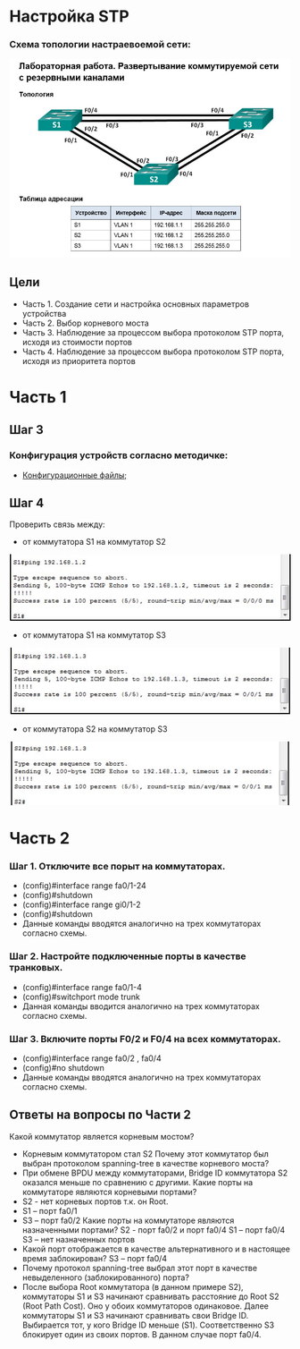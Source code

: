 #  Настройка STP
###  Схема топологии настраевоемой сети:
![](Lab_Stand.png)

##	Цели
* Часть 1. Создание сети и настройка основных параметров устройства
* Часть 2. Выбор корневого моста
* Часть 3. Наблюдение за процессом выбора протоколом STP порта, исходя из стоимости портов
* Часть 4. Наблюдение за процессом выбора протоколом STP порта, исходя из приоритета портов

# Часть 1
## Шаг 3
###  Конфигурация устройств согласно методичке:
- [Конфигурационные файлы;](config/)

## Шаг 4
Проверить связь между:
* от коммутатора S1 на коммутатор S2

![](S1_to_S2.png)

* от коммутатора S1 на коммутатор S3


![](S1_to_S3.png)


* от коммутатора S2 на коммутатор S3

![](S2_to_S3.png)

# Часть 2
### Шаг 1. Отключите все порыт на коммутаторах.  
* (config)#interface range fa0/1-24
* (config)#shutdown
* (config)#interface range gi0/1-2
* (config)#shutdown
* Данные команды вводятся аналогично на трех коммутаторах согласно схемы.

### Шаг 2. Настройте подключенные порты в качестве транковых.
* (config)#interface range fa0/1-4
* (config)#switchport mode trunk
* Данная команды вводится аналогично на трех коммутаторах согласно схемы.
### Шаг 3. Включите порты F0/2 и F0/4 на всех коммутаторах.
* (config)#interface range fa0/2 , fa0/4
* (config)#no shutdown
* Данные команды вводятся аналогично на трех коммутаторах согласно схемы.

## Ответы на вопросы по Части 2
Какой коммутатор является корневым мостом? 
* Корневым коммутатором стал S2
Почему этот коммутатор был выбран протоколом spanning-tree в качестве корневого моста?
* При обмене BPDU между коммутаторами, Bridge ID коммутатора S2 оказался меньше по сравнению с другими.
Какие порты на коммутаторе являются корневыми портами? 
* S2 - нет корневых портов т.к. он Root. 
* S1 – порт fa0/1
* S3 – порт fa0/2
Какие порты на коммутаторе являются назначенными портами? 
S2 - порт fa0/2 и порт fa0/4
S1 – порт fa0/4
S3 – нет назначенных портов
* Какой порт отображается в качестве альтернативного и в настоящее время заблокирован?
S3 – порт fa0/4
* Почему протокол spanning-tree выбрал этот порт в качестве невыделенного (заблокированного) порта?
* После выбора Root коммутатора (в данном примере S2), коммутаторы S1 и S3 начинают сравнивать расстояние до Root S2 (Root Path Cost). Оно у обоих коммутаторов одинаковое. Далее коммутаторы S1 и S3 начинают сравнивать свои Bridge ID. Выбирается тот, у кого Bridge ID меньше (S1).  Соответственно S3 блокирует один из своих портов. В данном случае порт fa0/4. 






